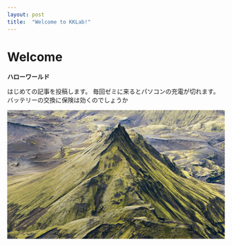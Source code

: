 ```yaml
---
layout: post
title:  "Welcome to KKLab!"
---
```


# Welcome

**ハローワールド**

はじめての記事を投稿します。
毎回ゼミに来るとパソコンの充電が切れます。
バッテリーの交換に保険は効くのでしょうか

![山の画像](/imgs/mountain.png)
